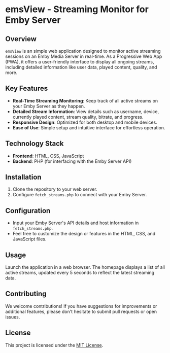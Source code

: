 # emsView - Streaming Monitor for Emby Server

## Overview
`emsView` is an  simple web application designed to monitor active streaming sessions on an Emby Media Server in real-time. As a Progressive Web App (PWA), it offers a user-friendly interface to display all ongoing streams, including detailed information like user data, played content, quality, and more.

## Key Features
- **Real-Time Streaming Monitoring**: Keep track of all active streams on your Emby Server as they happen.
- **Detailed Stream Information**: View details such as username, device, currently played content, stream quality, bitrate, and progress.
- **Responsive Design**: Optimized for both desktop and mobile devices.
- **Ease of Use**: Simple setup and intuitive interface for effortless operation.

## Technology Stack
- **Frontend**: HTML, CSS, JavaScript
- **Backend**: PHP (for interfacing with the Emby Server API)

## Installation
1. Clone the repository to your web server.
2. Configure `fetch_streams.php` to connect with your Emby Server.

## Configuration
- Input your Emby Server's API details and host information in `fetch_streams.php`.
- Feel free to customize the design or features in the HTML, CSS, and JavaScript files.
  
## Usage
Launch the application in a web browser. The homepage displays a list of all active streams, updated every 5 seconds to reflect the latest streaming data.

## Contributing
We welcome contributions! If you have suggestions for improvements or additional features, please don't hesitate to submit pull requests or open issues.

## License
This project is licensed under the [MIT License](LICENSE).

